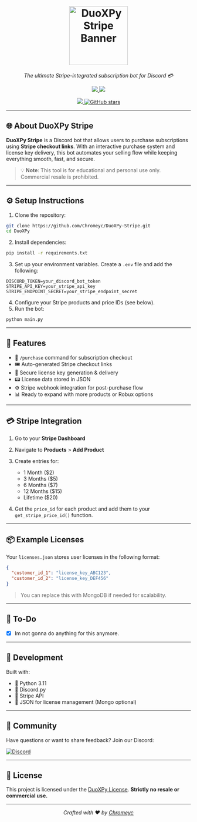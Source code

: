 <h1 align="center">
  <a href="https://duoxpy.site">
    <img src="https://github.com/Chromeyc/DuoXPy-Stripe/blob/main/images/transparent_banner.png?raw=true" alt="DuoXPy Stripe Banner" height="160" />
  </a>
</h1>

<p align="center"><i>The ultimate Stripe-integrated subscription bot for Discord 💳</i></p>

<p align="center">
  <a href="https://github.com/Chromeyc/DuoXPy-Stripe/graphs/contributors">
    <img src="https://img.shields.io/github/contributors-anon/Chromeyc/DuoXPy-Stripe?style=flat-square">
  </a>
  <a href="./LICENSE">
    <img src="https://img.shields.io/badge/license-Custom-lightgrey.svg?style=flat-square">
  </a>
</p>

<p align="center">
  <a href="https://discord.gg/kPx28kdwap">
    <img src="https://img.shields.io/badge/chat-on%20discord-7289da.svg?style=flat-square&logo=discord">
  </a>
  <a href="https://github.com/Chromeyc/DuoXPy-Stripe">
    <img src="https://img.shields.io/github/stars/DuoXPy/DuoXPy-Stripe?style=social" alt="GitHub stars">
  </a>
</p>

---

## 🌐 About DuoXPy Stripe

**DuoXPy Stripe** is a Discord bot that allows users to purchase subscriptions using **Stripe checkout links**. With an interactive purchase system and license key delivery, this bot automates your selling flow while keeping everything smooth, fast, and secure.

> 💡 **Note**: This tool is for educational and personal use only. Commercial resale is prohibited.

---

## ⚙️ Setup Instructions

1. Clone the repository:

```bash
git clone https://github.com/Chromeyc/DuoXPy-Stripe.git
cd DuoXPy
```

2. Install dependencies:

```bash
pip install -r requirements.txt
```

3. Set up your environment variables. Create a `.env` file and add the following:

```dotenv
DISCORD_TOKEN=your_discord_bot_token
STRIPE_API_KEY=your_stripe_api_key
STRIPE_ENDPOINT_SECRET=your_stripe_endpoint_secret
```

4. Configure your Stripe products and price IDs (see below).
5. Run the bot:

```bash
python main.py
```

---

## 🚀 Features

* 🛒 `/purchase` command for subscription checkout
* 🎟️ Auto-generated Stripe checkout links
* 🔐 Secure license key generation & delivery
* 📟 License data stored in JSON
* ⚙️ Stripe webhook integration for post-purchase flow
* 📊 Ready to expand with more products or Robux options

---

## 💳 Stripe Integration

1. Go to your **Stripe Dashboard**
2. Navigate to **Products** > **Add Product**
3. Create entries for:

   * 1 Month (\$2)
   * 3 Months (\$5)
   * 6 Months (\$7)
   * 12 Months (\$15)
   * Lifetime (\$20)
4. Get the `price_id` for each product and add them to your `get_stripe_price_id()` function.

---

## 📦 Example Licenses

Your `licenses.json` stores user licenses in the following format:

```json
{
  "customer_id_1": "license_key_ABC123",
  "customer_id_2": "license_key_DEF456"
}
```

> You can replace this with MongoDB if needed for scalability.

---

## 🔧 To-Do

* [x] Im not gonna do anything for this anymore.

---

## 🧪 Development

Built with:

* 🐍 Python 3.11
* 🤖 Discord.py
* 💸 Stripe API
* 📁 JSON for license management (Mongo optional)

---

## 💬 Community

Have questions or want to share feedback? Join our Discord:

[![Discord](https://img.shields.io/badge/discord-join%20now-7289da?style=for-the-badge\&logo=discord)](https://discord.gg/kPx28kdwap)

---

## 📜 License

This project is licensed under the [DuoXPy License](./LICENSE).
**Strictly no resale or commercial use.**

---

<p align="center">
  <i>Crafted with ❤️ by <a href="https://github.com/Chromeyc">Chromeyc</a></i>
</p>
